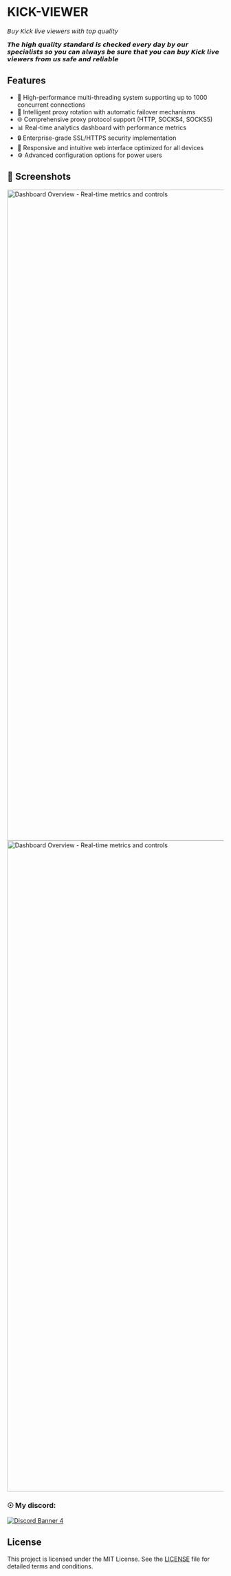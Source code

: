 # KICK-VIEWER

𝘉𝘶𝘺 𝘒𝘪𝘤𝘬 𝘭𝘪𝘷𝘦 𝘷𝘪𝘦𝘸𝘦𝘳𝘴 𝘸𝘪𝘵𝘩 𝘵𝘰𝘱 𝘲𝘶𝘢𝘭𝘪𝘵𝘺

𝙏𝙝𝙚 𝙝𝙞𝙜𝙝 𝙦𝙪𝙖𝙡𝙞𝙩𝙮 𝙨𝙩𝙖𝙣𝙙𝙖𝙧𝙙 𝙞𝙨 𝙘𝙝𝙚𝙘𝙠𝙚𝙙 𝙚𝙫𝙚𝙧𝙮 𝙙𝙖𝙮 𝙗𝙮 𝙤𝙪𝙧 𝙨𝙥𝙚𝙘𝙞𝙖𝙡𝙞𝙨𝙩𝙨 𝙨𝙤 𝙮𝙤𝙪 𝙘𝙖𝙣 𝙖𝙡𝙬𝙖𝙮𝙨 𝙗𝙚 𝙨𝙪𝙧𝙚 𝙩𝙝𝙖𝙩 𝙮𝙤𝙪 𝙘𝙖𝙣 𝙗𝙪𝙮 𝙆𝙞𝙘𝙠  𝙡𝙞𝙫𝙚 𝙫𝙞𝙚𝙬𝙚𝙧𝙨 𝙛𝙧𝙤𝙢 𝙪𝙨 𝙨𝙖𝙛𝙚 𝙖𝙣𝙙 𝙧𝙚𝙡𝙞𝙖𝙗𝙡𝙚

## Features

- 🚀 High-performance multi-threading system supporting up to 1000 concurrent connections
- 🔄 Intelligent proxy rotation with automatic failover mechanisms
- 🌐 Comprehensive proxy protocol support (HTTP, SOCKS4, SOCKS5)
- 📊 Real-time analytics dashboard with performance metrics
- 🔒 Enterprise-grade SSL/HTTPS security implementation
- 📱 Responsive and intuitive web interface optimized for all devices
- ⚙️ Advanced configuration options for power users

## 📸 Screenshots

<img width="1512" alt="Dashboard Overview - Real-time metrics and controls" src="https://media.discordapp.net/attachments/780074924722225172/1372319329789411388/Screenshot_2025-05.png?ex=68265778&is=682505f8&hm=236060648df6df47d4e2d8009ff93aef12f830d0026b72dcce48fb4721a80e07&=&format=webp&quality=lossless&width=711&height=864" />

<img width="1512" alt="Dashboard Overview - Real-time metrics and controls" src="https://media.discordapp.net/attachments/780074924722225172/1372319330150387722/Screenshot_2025-05-06_191400.png?ex=68265778&is=682505f8&hm=2e636b9c7b7c0706a4abffb29b1406ce9fb39f3a89ad9141caf2172b19b03015&=&format=webp&quality=lossless&width=663&height=864" />

### ☉ My discord:
[![Discord Banner 4](https://discordapp.com/api/guilds/1359712814192660530/widget.png?style=banner4)](https://discord.gg/eHZwtAvbwU)

## License

This project is licensed under the MIT License. See the [LICENSE](LICENSE) file for detailed terms and conditions.

